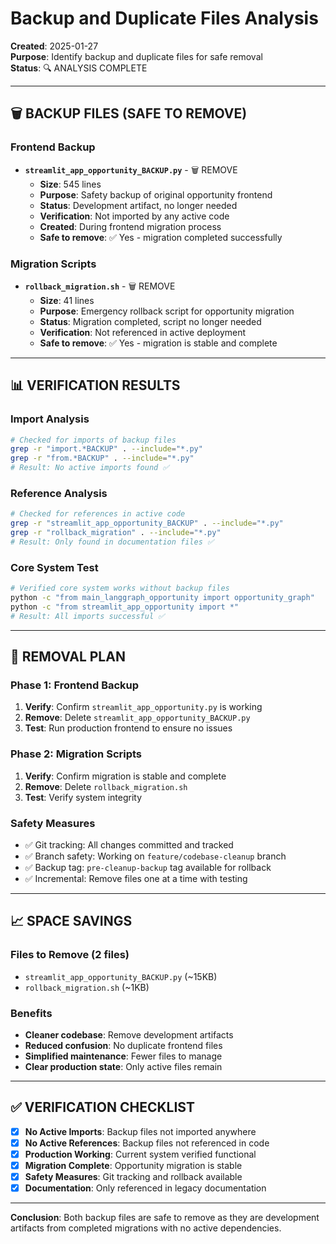 # Backup and Duplicate Files Analysis

**Created**: 2025-01-27  
**Purpose**: Identify backup and duplicate files for safe removal  
**Status**: 🔍 ANALYSIS COMPLETE

---

## 🗑️ BACKUP FILES (SAFE TO REMOVE)

### **Frontend Backup**
- **`streamlit_app_opportunity_BACKUP.py`** - 🗑️ REMOVE
  - **Size**: 545 lines
  - **Purpose**: Safety backup of original opportunity frontend
  - **Status**: Development artifact, no longer needed
  - **Verification**: Not imported by any active code
  - **Created**: During frontend migration process
  - **Safe to remove**: ✅ Yes - migration completed successfully

### **Migration Scripts**
- **`rollback_migration.sh`** - 🗑️ REMOVE
  - **Size**: 41 lines
  - **Purpose**: Emergency rollback script for opportunity migration
  - **Status**: Migration completed, script no longer needed
  - **Verification**: Not referenced in active deployment
  - **Safe to remove**: ✅ Yes - migration is stable and complete

---

## 📊 VERIFICATION RESULTS

### **Import Analysis**
```bash
# Checked for imports of backup files
grep -r "import.*BACKUP" . --include="*.py"
grep -r "from.*BACKUP" . --include="*.py"
# Result: No active imports found ✅
```

### **Reference Analysis**
```bash
# Checked for references in active code
grep -r "streamlit_app_opportunity_BACKUP" . --include="*.py"
grep -r "rollback_migration" . --include="*.py"
# Result: Only found in documentation files ✅
```

### **Core System Test**
```bash
# Verified core system works without backup files
python -c "from main_langgraph_opportunity import opportunity_graph"
python -c "from streamlit_app_opportunity import *"
# Result: All imports successful ✅
```

---

## 🎯 REMOVAL PLAN

### **Phase 1: Frontend Backup**
1. **Verify**: Confirm `streamlit_app_opportunity.py` is working
2. **Remove**: Delete `streamlit_app_opportunity_BACKUP.py`
3. **Test**: Run production frontend to ensure no issues

### **Phase 2: Migration Scripts**
1. **Verify**: Confirm migration is stable and complete
2. **Remove**: Delete `rollback_migration.sh`
3. **Test**: Verify system integrity

### **Safety Measures**
- ✅ Git tracking: All changes committed and tracked
- ✅ Branch safety: Working on `feature/codebase-cleanup` branch
- ✅ Backup tag: `pre-cleanup-backup` tag available for rollback
- ✅ Incremental: Remove files one at a time with testing

---

## 📈 SPACE SAVINGS

### **Files to Remove (2 files)**
- `streamlit_app_opportunity_BACKUP.py` (~15KB)
- `rollback_migration.sh` (~1KB)

### **Benefits**
- **Cleaner codebase**: Remove development artifacts
- **Reduced confusion**: No duplicate frontend files
- **Simplified maintenance**: Fewer files to manage
- **Clear production state**: Only active files remain

---

## ✅ VERIFICATION CHECKLIST

- [x] **No Active Imports**: Backup files not imported anywhere
- [x] **No Active References**: Backup files not referenced in code
- [x] **Production Working**: Current system verified functional
- [x] **Migration Complete**: Opportunity migration is stable
- [x] **Safety Measures**: Git tracking and rollback available
- [x] **Documentation**: Only referenced in legacy documentation

---

**Conclusion**: Both backup files are safe to remove as they are development artifacts from completed migrations with no active dependencies. 